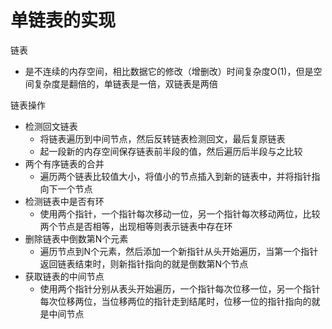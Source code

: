 # 单链表的实现
链表
* 是不连续的内存空间，相比数据它的修改（增删改）时间复杂度O(1)，但是空间复杂度是翻倍的，单链表是一倍，双链表是两倍

链表操作

* 检测回文链表
    - 将链表遍历到中间节点，然后反转链表检测回文，最后复原链表
    - 起一段新的内存空间保存链表前半段的值，然后遍历后半段与之比较
* 两个有序链表的合并
    - 遍历两个链表比较值大小，将值小的节点插入到新的链表中，并将指针指向下一个节点
* 检测链表中是否有环
    - 使用两个指针，一个指针每次移动一位，另一个指针每次移动两位，比较两个节点是否相等，出现相等则表示链表中存在环
* 删除链表中倒数第N个元素
    - 遍历节点到N个元素，然后添加一个新指针从头开始遍历，当第一个指针返回链表结束时，则新指针指向的就是倒数第N个节点
* 获取链表的中间节点
    - 使用两个指针分别从表头开始遍历，一个指针每次位移一位，另一个指针每次位移两位，当位移两位的指针走到结尾时，位移一位的指针指向的就是中间节点

